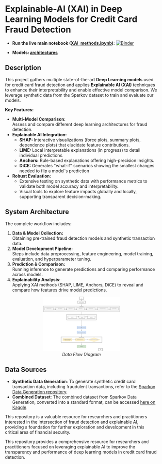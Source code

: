 # Explainable-AI (XAI) in Deep Learning Models for Credit Card Fraud Detection

- **Run the live main notebook ([XAI_methods.ipynb](https://github.com/ThongLai/Credit-Card-Transaction-Fraud-Detection-Using-Explainable-AI/blob/main/XAI_methods.ipynb)):** [![Binder](https://mybinder.org/badge_logo.svg)](https://mybinder.org/v2/gh/ThongLai/Credit-Card-Transaction-Fraud-Detection-Using-Explainable-AI/main?urlpath=%2Fdoc%2Ftree%2FXAI_methods.ipynb)

- **Models: [architectures](https://github.com/ThongLai/Credit-Card-Transaction-Fraud-Detection-Using-Explainable-AI/tree/main/architectures)**<a name="models" id="models"></a>

## Description

This project gathers multiple state-of-the-art **Deep Learning models** used for credit card fraud detection and applies **Explainable AI (XAI)** techniques to enhance their interpretability and enable effective model comparison. We leverage synthetic data from the Sparkov dataset to train and evaluate our models.

**Key Features:**
- **Multi-Model Comparison:**  
  Assess and compare different deep learning architectures for fraud detection.
- **Explainable AI Integration:**  
  - **SHAP:** Interactive visualizations (force plots, summary plots, dependence plots) that elucidate feature contributions.  
  - **LIME:** Local interpretable explanations (in progress) to detail individual predictions.  
  - **Anchors:** Rule-based explanations offering high-precision insights.
  - **DiCE:** Generates "what-if" scenarios showing the smallest changes needed to flip a model's prediction
- **Robust Evaluation:**  
  - Extensive testing on synthetic data with performance metrics to validate both model accuracy and interpretability.
  - Visual tools to explore feature impacts globally and locally, supporting transparent decision-making.

## System Architecture

The complete workflow includes:
1. **Data & Model Collection:**  
   Obtaining pre-trained fraud detection models and synthetic transaction data.
2. **Model Development Pipeline:**  
   Steps include data preprocessing, feature engineering, model training, evaluation, and hyperparameter tuning.
3. **Prediction & Comparison:**  
   Running inference to generate predictions and comparing performance across models.
4. **Explainability Analysis:**  
   Applying XAI methods (SHAP, LIME, Anchors, DiCE) to reveal and compare how features drive model predictions.

<p align="center">
    <img src="https://github.com/ThongLai/Credit-Card-Transaction-Fraud-Detection-Using-Explainable-AI/blob/main/visualization/Data%20Flow%20Diagram.png" width="50%" />
    <br>
    <em>Data Flow Diagram</em>
</p>

## Data Sources

- **Synthetic Data Generation**: To generate synthetic credit card transaction data, including fraudulent transactions, refer to the [Sparkov Data Generation repository](https://github.com/namebrandon/Sparkov_Data_Generation).
- **Combined Dataset**: The combined dataset from Sparkov Data Generation, converted into a standard format, can be accessed [here on Kaggle](https://www.kaggle.com/datasets/kartik2112/fraud-detection).

This repository is a valuable resource for researchers and practitioners interested in the intersection of fraud detection and explainable AI, providing a foundation for further exploration and development in this critical area of financial security.

This repository provides a comprehensive resource for researchers and practitioners focused on leveraging explainable AI to improve the transparency and performance of deep learning models in credit card fraud detection.